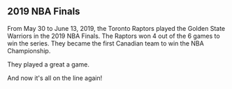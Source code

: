 ## 2019 NBA Finals
From May 30 to June 13, 2019, the Toronto Raptors played the Golden State Warriors in the 2019 NBA Finals. The Raptors won 4 out of the 6 games to win the series. They became the first Canadian team to win the NBA Championship. 

They played a great a game.

And now it's all on the line again!
